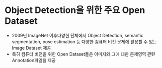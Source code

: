 # Object Detection을 위한 주요 Open Dataset
- 2009년 ImageNet 이후다양한 단체에서 Object Detection, semantic segmentation, pose estimation 등 다양한 컴퓨터 비전 문제에 활용할 수 있는 Image Dataset 제공
- 특히 컴퓨터 비전을 위한 Open Dataset들은 이미지와 그에 대한 문제영역 관련 Annotation파일을 제공
